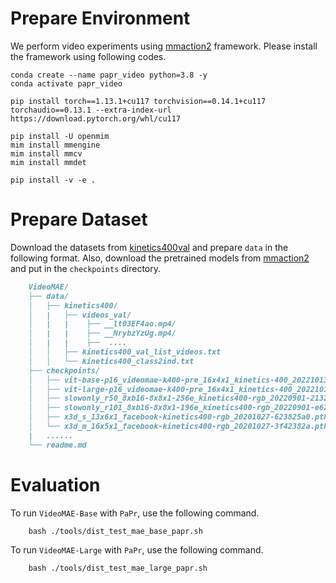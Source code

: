 # Prepare Environment

We perform video experiments using [mmaction2](https://github.com/open-mmlab/mmaction2) framework. Please install the framework using following codes.

```
conda create --name papr_video python=3.8 -y
conda activate papr_video

pip install torch==1.13.1+cu117 torchvision==0.14.1+cu117 torchaudio==0.13.1 --extra-index-url https://download.pytorch.org/whl/cu117

pip install -U openmim
mim install mmengine
mim install mmcv
mim install mmdet

pip install -v -e .

```

# Prepare Dataset

Download the datasets from [kinetics400val](https://mycuhk-my.sharepoint.com/personal/1155136485_link_cuhk_edu_hk/_layouts/15/onedrive.aspx?id=%2Fpersonal%2F1155136485%5Flink%5Fcuhk%5Fedu%5Fhk%2FDocuments%2Fkinetics%5F400%5Fval%5F320%2Etar&parent=%2Fpersonal%2F1155136485%5Flink%5Fcuhk%5Fedu%5Fhk%2FDocuments&ga=1) and prepare `data` in the following format. Also, download the pretrained models from [mmaction2](https://github.com/open-mmlab/mmaction2?tab=readme-ov-file) and put in the `checkpoints` directory. 

```markdown
    VideoMAE/
    ├── data/
    │   ├── kinetics400/
    │   |   ├── videos_val/
    │   |   |    ├── __lt03EF4ao.mp4/
    │   |   |    ├── __NrybzYzUg.mp4/
    │   |   |    ├──  ....
    │   │   ├── kinetics400_val_list_videos.txt
    │   │   └── kinetics400_class2ind.txt
    ├── checkpoints/
    │   ├── vit-base-p16_videomae-k400-pre_16x4x1_kinetics-400_20221013-860a3cd3.pth
    │   ├── vit-large-p16_videomae-k400-pre_16x4x1_kinetics-400_20221013-229dbb03.pth
    │   ├── slowonly_r50_8xb16-8x8x1-256e_kinetics400-rgb_20220901-2132fc87.pth
    │   ├── slowonly_r101_8xb16-8x8x1-196e_kinetics400-rgb_20220901-e6281431.pth
    │   ├── x3d_s_13x6x1_facebook-kinetics400-rgb_20201027-623825a0.pth
    │   └── x3d_m_16x5x1_facebook-kinetics400-rgb_20201027-3f42382a.pth
    |   ......
    └── readme.md
```


# Evaluation

To run `VideoMAE-Base` with `PaPr`, use the following command.

```
    bash ./tools/dist_test_mae_base_papr.sh
```


To run `VideoMAE-Large` with `PaPr`, use the following command.

```
    bash ./tools/dist_test_mae_large_papr.sh
```